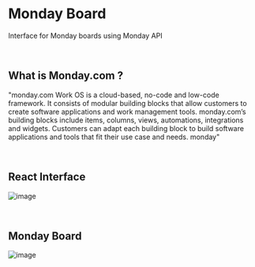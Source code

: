 # Monday Board
Interface for Monday boards using Monday API

<br/>

## What is Monday.com ?
"monday.com Work OS is a cloud-based, no-code and low-code framework. It consists of modular building blocks that allow customers to create software applications and work management tools. monday.com’s building blocks include items, columns, views, automations, integrations and widgets. Customers can adapt each building block to build software applications and tools that fit their use case and needs. monday"



<br/>

## React Interface

![image](https://user-images.githubusercontent.com/79486020/218087023-7cdfe3bd-0872-4aa7-a0f3-4301b1abdd8d.png)


<br/>

## Monday Board

![image](https://user-images.githubusercontent.com/79486020/218086483-cb6dfe69-23e8-4c6c-bc9e-a0994c7e25e3.png)








